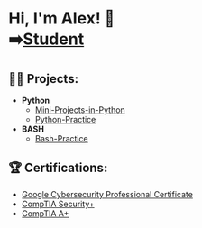 <h1>Hi, I'm Alex! 👋 <br/> ➡️<a href="https://www.linkedin.com/in/alexperez45/">Student</a> 
<!---<br/> ➡️<a href="https://medium.com/@alperez45">Blogger</a> </h1>--->

<h2>👨‍💻 Projects:</h2>

- <b>Python</b>
  - [Mini-Projects-in-Python](https://github.com/alexperez45/Mini-Projects-in-Python)
  - [Python-Practice](https://github.com/alexperez45/Python-Practice)
- <b>BASH</b>
  - [Bash-Practice](https://github.com/alexperez45/Bash-Practice)


<h2>🏆 Certifications:</h2>

- [Google Cybersecurity Professional Certificate](https://coursera.org/share/1ce1ac9d21eb551686e93f7509fabe86)
- [CompTIA Security+](https://www.certmetrics.com/comptia/electronic_certificate.aspx?cert=ED88FBDD309BF39BA8C297A66E4FC5E8O099A586D44CB66C4AE556F02A4513049)
- [CompTIA A+](https://www.certmetrics.com/comptia/electronic_certificate.aspx?cert=3F095DAA6BB1A89F0A0B0BD0B77DAE1FOBDEFBFB6242B1B5E5EFE29921C5CA0C6)

<!---
alexperez45/alexperez45 is a ✨ special ✨ repository because its `README.md` (this file) appears on your GitHub profile.
You can click the Preview link to take a look at your changes.
--->
